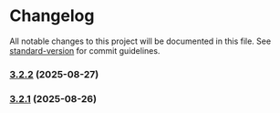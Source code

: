 # Changelog

All notable changes to this project will be documented in this file. See [standard-version](https://github.com/conventional-changelog/standard-version) for commit guidelines.

### [3.2.2](https://github.com/pm4ml/mojaloop-payment-manager-experience-api/compare/v3.2.1...v3.2.2) (2025-08-27)

### [3.2.1](https://github.com/pm4ml/mojaloop-payment-manager-experience-api/compare/v3.2.0...v3.2.1) (2025-08-26)
